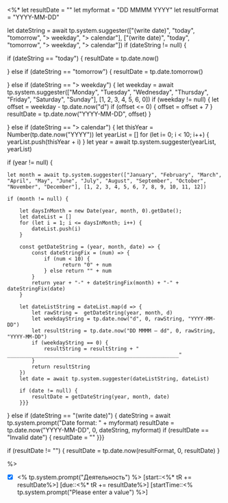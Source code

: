 <%*
let resultDate = ""
let myformat = "DD MMMM YYYY"
let resultFormat = "YYYY-MM-DD"

let dateString = await tp.system.suggester(["(write date)", "today", "tomorrow", "> weekday", "> calendar"], ["(write date)", "today", "tomorrow", "> weekday", "> calendar"])
if (dateString != null) {

if (dateString == "today") {
	resultDate = tp.date.now()

}  else if (dateString == "tomorrow") {
	resultDate = tp.date.tomorrow()

}  else if (dateString == "> weekday") {
	let weekday = await tp.system.suggester(["Monday", "Tuesday", "Wednesday", "Thursday", "Friday", "Saturday", "Sunday"], [1, 2, 3, 4, 5, 6, 0])
	if (weekday != null) {
		let offset = weekday - tp.date.now("d")
		if (offset <= 0) { offset =  offset + 7 }
		resultDate = tp.date.now("YYYY-MM-DD", offset)
	}

}  else if (dateString == "> calendar") {
	let thisYear = Number(tp.date.now("YYYY"))
	let yearList = []
	for (let  i= 0; i < 10; i++) {
	    yearList.push(thisYear + i)
	}
let year = await tp.system.suggester(yearList, yearList)

if (year != null) {

	let month = await tp.system.suggester(["January", "February", "March", "April", "May", "June", "July", "August", "September", "October", "November", "December"], [1, 2, 3, 4, 5, 6, 7, 8, 9, 10, 11, 12])

	if (month != null) {

		let daysInMonth = new Date(year, month, 0).getDate();
		let dateList = []
		for (let i = 1; i <= daysInMonth; i++) {
			dateList.push(i)
		}
		
		const getDateString = (year, month, date) => {
			const dateStringFix = (num) => {
			    if (num < 10) {
				      return "0" + num
				} else return "" + num
			}
		    return year + "-" + dateStringFix(month) + "-" + dateStringFix(date)
	    }
	    
		let dateListString = dateList.map(d => {
			let rawString =  getDateString(year, month, d)
			let weekdayString = tp.date.now("d", 0, rawString, "YYYY-MM-DD")
			let resultString = tp.date.now("DD MMMM — dd", 0, rawString, "YYYY-MM-DD")
			if (weekdayString == 0) {
				resultString = resultString + "   ________________________________________________________"
			}
			return resultString
		})
		let date = await tp.system.suggester(dateListString, dateList)
		
		if (date != null) {	
			resultDate = getDateString(year, month, date)
		}}} 

} else if (dateString == "(write date)") {
	dateString = await tp.system.prompt("Date format: " + myformat)
	resultDate = tp.date.now("YYYY-MM-DD", 0, dateString, myformat)
	if (resultDate == "Invalid date") {
		resultDate = ""
}}}

if (resultDate != "") {
resultDate = tp.date.now(resultFormat, 0, resultDate)
}

%>

- [x] <% tp.system.prompt("Деятельность") %> [start::<%* tR +=  resultDate%>] [due::<%* tR += resultDate%>] [startTime::<% tp.system.prompt("Please enter a value") %>]

